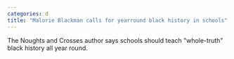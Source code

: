 ```yaml
---
categories: d
title: "Malorie Blackman calls for yearround black history in schools"
---
```

The Noughts and Crosses author says schools should teach "whole-truth" black history all year round.